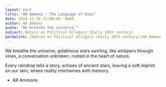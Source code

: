 ```yaml
---
layout: post
title: "AR Ammons - The Language of Rain"
date: 2024-12-30 12:00:00 -0000
author: AR Ammons
quote: "We breathe the universe,"
subject: Nature as Political Allegory (Early 20th century)
permalink: /Nature as Political Allegory (Early 20th century)/AR Ammons/AR Ammons - The Language of Rain
---
```


We breathe the universe,
gelatinous stars swirling,
like whispers through vines,
a conversation unbroken,
rooted in the heart of nature.

Every raindrop tells a story,
echoes of ancient stars,
leaving a soft imprint on
our skin, where reality intertwines
with memory.


- AR Ammons
